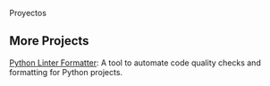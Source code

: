 Proyectos

## More Projects

[Python Linter Formatter](https://github.com/Paulitos/python-linter-formatter): A tool to automate code quality checks and formatting for Python projects.

